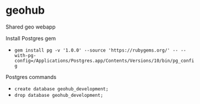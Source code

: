# geohub
Shared geo webapp

Install Postgres gem
- `gem install pg -v '1.0.0' --source 'https://rubygems.org/' -- --with-pg-config=/Applications/Postgres.app/Contents/Versions/10/bin/pg_config`

Postgres commands
- `create database geohub_development;`
- `drop database geohub_development;`